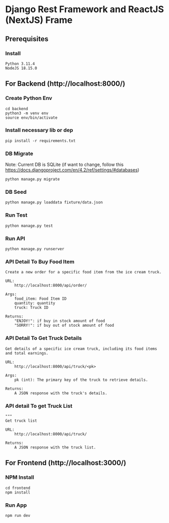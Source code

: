 # Django Rest Framework and ReactJS (NextJS) Frame

## Prerequisites
### Install
```
Python 3.11.4
NodeJS 18.15.0
```

## For Backend (http://localhost:8000/)
### Create Python Env
```
cd backend
python3 -m venv env
source env/bin/activate
```

### Install necessary lib or dep
```
pip install -r requirements.txt
```

### DB Migrate
Note: Current DB is SQLite (if want to change, follow this https://docs.djangoproject.com/en/4.2/ref/settings/#databases)
```
python manage.py migrate
```

### DB Seed
```
python manage.py loaddata fixture/data.json
```

### Run Test
```
python manage.py test
```

### Run API
```
python manage.py runserver
```

### API Detail To Buy Food Item
```
Create a new order for a specific food item from the ice cream truck.

URL:
    http://localhost:8000/api/order/

Args:
    food_item: Food Item ID
    quantity: quantity 
    truck: Truck ID

Returns:
    "ENJOY!": if buy in stock amount of food
    "SORRY!": if buy out of stock amount of food
```

### API Detail To Get Truck Details
```
Get details of a specific ice cream truck, including its food items and total earnings.

URL:
    http://localhost:8000/api/truck/<pk>

Args:
    pk (int): The primary key of the truck to retrieve details.
    
Returns:
    A JSON response with the truck's details.
```

### API detail To get Truck List
```
"""
Get truck list

URL:
    http://localhost:8000/api/truck/

Returns:
    A JSON response with the truck list.
```

## For Frontend (http://localhost:3000/)
### NPM Install
```
cd frontend
npm install
```

### Run App
```
npm run dev
```